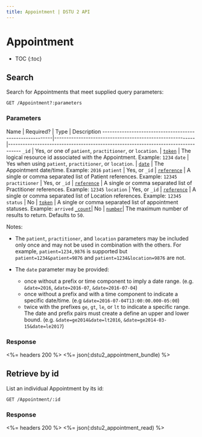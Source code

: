 ```yaml
---
title: Appointment | DSTU 2 API
---
```


# Appointment

* TOC
{:toc}

## Search

Search for Appointments that meet supplied query parameters:

    GET /Appointment?:parameters

### Parameters

 Name                                                    | Required? | Type                                                     | Description
---------------------------------------------------------|----------------------------------------------------------|-----------------------------------------------------------------------------------
`_id`                                                    | Yes, or one of `patient`, `practitioner`, or `location`. | [`token`](http://hl7.org/fhir/DSTU2/search.html#token)  | The logical resource id associated with the Appointment. Example: `1234`
`date`                                                   | Yes when using `patient`, `practitioner`, or `location`. | [`date`](http://hl7.org/fhir/DSTU2/search.html#date) | The Appointment date/time. Example: `2016`
`patient`                                                | Yes, or `_id` | [`reference`](http://hl7.org/fhir/DSTU2/search.html#reference) | A single or comma separated list of Patient references. Example: `12345`
`practitioner`                                           | Yes, or `_id` | [`reference`](http://hl7.org/fhir/DSTU2/search.html#reference) | A single or comma separated list of Practitioner references. Example: `12345`
`location`                                               | Yes, or `_id` | [`reference`](http://hl7.org/fhir/DSTU2/search.html#reference) | A single or comma separated list of Location references. Example: `12345`
`status`                                                 | No | [`token`](http://hl7.org/fhir/DSTU2/search.html#token) | A single or comma separated list of appointment statuses. Example: `arrived`
[`_count`](http://hl7.org/fhir/DSTU2/search.html#count)| No | [`number`](http://hl7.org/fhir/DSTU2/search.html#number)| The maximum number of results to return. Defaults to `50`.

Notes:   

- The `patient`, `practitioner`, and `location` parameters may be included only once and may not be used in combination with the others.
  For example, `patient=1234,9876` is supported but `patient=1234&patient=9876` and `patient=1234&location=9876` are not.

- The `date` parameter may be provided:  
  - once without a prefix or time component to imply a date range. (e.g. `&date=2016`, `&date=2016-07`, `&date=2016-07-04`)   
  - once without a prefix and with a time component to indicate a specific date/time. (e.g `&date=2016-07-04T13:00:00.000-05:00`)   
  - twice with the prefixes `ge`, `gt`, `le`, or `lt` to indicate a specific range. The date and prefix pairs must create a define
    an upper and lower bound. (e.g. `&date=ge2014&date=lt2016`, `&date=ge2014-03-15&date=le2017`)   

### Response

<%= headers 200 %>
<%= json(:dstu2_appointment_bundle) %>

## Retrieve by id

List an individual Appointment by its id:

    GET /Appointment/:id

### Response

<%= headers 200 %>
<%= json(:dstu2_appointment_read) %>
